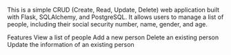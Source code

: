 This is a simple CRUD (Create, Read, Update, Delete) web application built with Flask, SQLAlchemy, and PostgreSQL.
It allows users to manage a list of people, including their social security number, name, gender, and age.

Features
View a list of people
Add a new person
Delete an existing person
Update the information of an existing person
